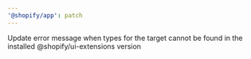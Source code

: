 ```yaml
---
'@shopify/app': patch
---
```


Update error message when types for the target cannot be found in the installed @shopify/ui-extensions version

